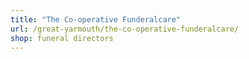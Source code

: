 ```yaml
---
title: "The Co-operative Funderalcare"
url: /great-yarmouth/the-co-operative-funderalcare/
shop: funeral directors
---
```

